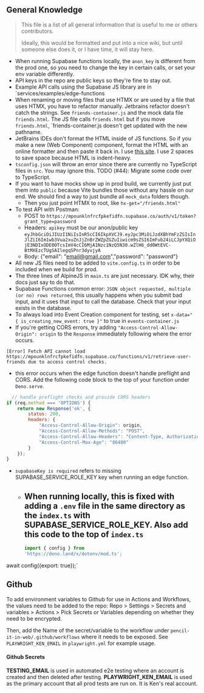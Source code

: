## General Knowledge

> This file is a list of all general information that is useful to me or others contributors.
>
> Ideally, this would be formatted and put into a nice wiki, but until someone else does it,
> or I have time, it will stay here.

- When running Supabase functions locally, the `anon_key` is different from the prod one,
  so you need to change the key in certain calls, or set your env variable differently.
- API keys in the repo are public keys so they're fine to stay out.
- Example API calls using the Supabase JS library are in `services/examples/edge-functions
- When renaming or moving files that use HTMX or are used by a file that uses HTMX, you have
  to refactor manually. Jetbrains refactor doesn't catch the strings. See `friends-container.js`
  and the mock data file `friends.html`. The JS file calls `friends.html` but if you move
  `friends.html`, `friends-container.js doesn't get updated with the new pathname.
- JetBrains IDEs don't format the HTML inside of JS functions. So if you make a new
  (Web Component) component, format the HTML with an online formatter and then paste it back in.
  I use [this site](https://www.freeformatter.com/html-formatter.html#before-output). I use 2
  spaces to save space because HTML is indent-heavy.
- `tsconfig.json` will throw an error since there are currently no TypeScript files in `src`.
  You may ignore this. TODO (#44): Migrate some code over to TypeScript.
- If you want to have mocks show up in prod build, we currently just put them into `public` because Vite bundles those
  without any hassle on our end. We should find a way to just bundle all `mock_data` folders though.
    - Then you just point HTMX to root, like `hx-get="/friends.html"`
- To test API with Postman:
    - POST to `https://mpounklnfrcfpkefidfn.supabase.co/auth/v1/token?grant_type=password`
    - Headers: `apikey` must be our anon/public key
      `eyJhbGciOiJIUzI1NiIsInR5cCI6IkpXVCJ9.eyJpc3MiOiJzdXBhYmFzZSIsInJlZiI6Im1wb3Vua2xuZnJjZnBrZWZpZGZuIiwicm9sZSI6ImFub24iLCJpYXQiOjE3NDIxODE0OTcsImV4cCI6MjA1Nzc1NzQ5N30.wZlH6_dd0WtEVC-BtMXEzcTUgSAIlegqSPnr3dyvjyA`
    - Body: {"email": "email@gmail.com","password": "password"}
- All new JS files need to be added to `vite.config.ts` in order to be included when we build for prod.
- The three lines of AlpineJS in `main.ts` are just necessary. IDK why, their docs just say to do that.
- Supabase Functions common error: `JSON object requested, multiple (or no) rows returned`, this usually happens when
  you submit bad input, and it uses that input to call the database. Check that your input exists in the database.
- To always load into Event Creation component for testing, set `x-data=" { is_creating_new_event: true }"` to true in
  `events-container.js`
- If you're getting CORS errors, try adding `"Access-Control-Allow-Origin": origin` to the `Response`
  immediately following where the error occurs.

`[Error] Fetch API cannot load https://mpounklnfrcfpkefidfn.supabase.co/functions/v1/retrieve-user-friends due to access control checks.`

- this error occurs when the edge function doesn't handle preflight and CORS. Add the following code block to the
  top of
  your function under `Deno.serve`.

```javascript
  // handle preflight checks and provide CORS headers
if (req.method === 'OPTIONS') {
    return new Response('ok', {
        status: 200,
        headers: {
            "Access-Control-Allow-Origin": origin,
            "Access-Control-Allow-Methods": "POST",
            "Access-Control-Allow-Headers": "Content-Type, Authorization",
            "Access-Control-Max-Age": "86400"
        }
    });
}
```

- `supabaseKey is required` refers to missing SUPABASE_SERVICE_ROLE_KEY key when running an edge function.
  - When running locally, this is fixed with adding a `.env` file in the same directory as the `index.ts`
    with SUPABASE_SERVICE_ROLE_KEY. Also add this code to the top of `index.ts`
    -
    ```javascript
    import { config } from 
    'https://deno.land/x/dotenv/mod.ts';
    ```

await config({export: true});`

## Github

To add environment variables to Github for use in Actions and Workflows, the
values need to be added to the repo: Repo > Settings > Secrets and variables >
Actions > Pick Secrets or Variables depending on whether they need to be
encrypted.

Then, add the Name of the secret/variable to the workflow under
`pencil-it-in-web/.github/workflows` where it needs to be exposed. See
`PLAYWRIGHT_KEN_EMAIL` in `playwright.yml` for example usage.

#### Github Secrets

**TESTING_EMAIL** is used in automated e2e testing where an account is created
and then deleted after testing.
**PLAYWRIGHT_KEN_EMAIL** is used as the primary account that all prod tests are
run on. It is Ken's real account.